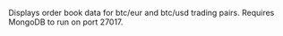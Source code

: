 Displays order book data for btc/eur and btc/usd trading pairs. Requires MongoDB to run on port 27017.
